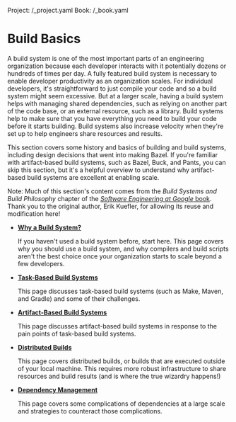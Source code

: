 Project: /_project.yaml
Book: /_book.yaml

# Build Basics

A build system is one of the most important parts of an engineering organization
because each developer interacts with it potentially dozens or hundreds of times
per day. A fully featured build system is necessary to enable developer
productivity as an organization scales. For individual developers, it's
straightforward to just compile your code and so a build system might seem
excessive. But at a larger scale, having a build system helps with managing
shared dependencies, such as relying on another part of the code base, or an
external resource, such as a library. Build systems help to make sure that you
have everything you need to build your code before it starts building. Build
systems also increase velocity when they're set up to help engineers share
resources and results.

This section covers some history and basics of building and build systems,
including design decisions that went into making Bazel. If you're
familiar with artifact-based build systems, such as Bazel, Buck, and Pants, you
can skip this section, but it's a helpful overview to understand why
artifact-based build systems are excellent at enabling scale.

Note: Much of this section's content comes from the _Build Systems and
Build Philosophy_ chapter of the
[_Software Engineering at Google_ book](https://abseil.io/resources/swe_at_google.2.pdf#page=399).
Thank you to the original author, Erik Kuefler, for allowing its reuse and
modification here!

*   **[Why a Build System?](/basics/build-systems)**

    If you haven't used a build system before, start here. This page covers why
    you should use a build system, and why compilers and build scripts aren't
    the best choice once your organization starts to scale beyond a few
    developers.

*   **[Task-Based Build Systems](/basics/task-based-builds)**

    This page discusses task-based build systems (such as Make, Maven, and
    Gradle) and some of their challenges.

*   **[Artifact-Based Build Systems](/basics/artifact-based-builds)**

    This page discusses artifact-based build systems in response to the pain
    points of task-based build systems.

*   **[Distributed Builds](/basics/distributed-builds)**

    This page covers distributed builds, or builds that are executed outside of
    your local machine. This requires more robust infrastructure to share
    resources and build results (and is where the true wizardry happens!)

*   **[Dependency Management](/basics/dependencies)**

    This page covers some complications of dependencies at a large scale and
    strategies to counteract those complications.
